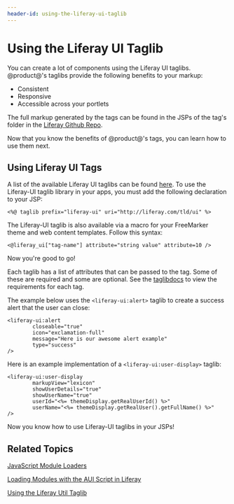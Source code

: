 ```yaml
---
header-id: using-the-liferay-ui-taglib
---
```


# Using the Liferay UI Taglib

You can create a lot of components using the Liferay UI taglibs. @product@'s 
taglibs provide the following benefits to your markup:

- Consistent
- Responsive
- Accessible across your portlets

The full markup generated by the tags can be found in the JSPs of the tag's 
folder in the [Liferay Github Repo](https://github.com/liferay/liferay-portal/tree/7.0.x/portal-web/docroot/html/taglib/ui).

Now that you know the benefits of @product@'s tags, you can learn how to use
them next.

## Using Liferay UI Tags

A list of the available Liferay UI taglibs can be found [here](@platform-ref@/7.0-latest/taglibs/util-taglib/). 
To use the Liferay-UI taglib library in your apps, you must add the following 
declaration to your JSP:

    <%@ taglib prefix="liferay-ui" uri="http://liferay.com/tld/ui" %>
    
The Liferay-UI taglib is also available via a macro for your FreeMarker theme 
and web content templates. Follow this syntax:

    <@liferay_ui["tag-name"] attribute="string value" attribute=10 />

Now you're good to go!

Each taglib has a list of attributes that can be passed to the tag. Some of
these are required and some are optional. See the
[taglibdocs](@platform-ref@/7.0-latest/taglibs/util-taglib/liferay-ui/tld-summary.html) 
to view the requirements for each tag.

The example below uses the `<liferay-ui:alert>` taglib to create a success alert
that the user can close:

    <liferay-ui:alert
            closeable="true"
            icon="exclamation-full"
            message="Here is our awesome alert example"
            type="success"
    />

Here is an example implementation of a `<liferay-ui:user-display>` taglib:

    <liferay-ui:user-display
            markupView="lexicon"
            showUserDetails="true"
            showUserName="true"
            userId="<%= themeDisplay.getRealUserId() %>"
            userName="<%= themeDisplay.getRealUser().getFullName() %>"
    />
 
Now you know how to use Liferay-UI taglibs in your JSPs!
 
## Related Topics

[JavaScript Module Loaders](/docs/7-0/tutorials/-/knowledge_base/t/javascript-module-loaders)

[Loading Modules with the AUI Script in Liferay](/docs/7-0/tutorials/-/knowledge_base/t/loading-modules-with-aui-script-in-liferay)

[Using the Liferay Util Taglib](/docs/7-0/tutorials/-/knowledge_base/t/using-the-liferay-util-taglib)
